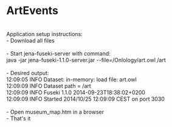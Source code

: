 ArtEvents
=========

<br/>
Application setup instructions: <br/>
- Download all files <br/>
 <br/>
- Start jena-fuseki-server with command: <br/>
java -jar jena-fuseki-1.1.0-server.jar --file=<Download location>/Onlology/art.owl /art <br/>
 <br/>
- Desired output: <br/>
12:09:05 INFO  Dataset: in-memory: load file: art.owl <br/>
12:09:09 INFO  Dataset path = /art <br/>
12:09:09 INFO  Fuseki 1.1.0 2014-09-23T18:38:02+0200 <br/>
12:09:09 INFO  Started 2014/10/25 12:09:09 CEST on port 3030 <br/>
 <br/>
- Open museum_map.htm in a browser <br/>
- That's it <br/>
